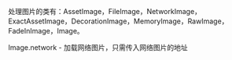 处理图片的类有：AssetImage，FileImage，NetworkImage，ExactAssetImage，DecorationImage，MemoryImage，RawImage，FadeInImage，Image。

Image.network - 加载网络图片，只需传入网络图片的地址
